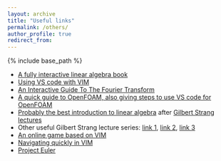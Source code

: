 ```yaml
---
layout: archive
title: "Useful links"
permalink: /others/
author_profile: true
redirect_from:
---
```


{% include base_path %}


* [A fully interactive linear algebra book](http://immersivemath.com/ila/index.html)
* [Using VS code with VIM](https://www.barbarianmeetscoding.com/blog/2019/02/08/boost-your-coding-fu-with-vscode-and-vim)
* [An Interactive Guide To The Fourier Transform](https://betterexplained.com/articles/an-interactive-guide-to-the-fourier-transform/)
* [A quick guide to OpenFOAM, also giving steps to use VS code for OpenFOAM](http://www.probabilisticmoney.com/?page_id=84)
* [Probably the best introduction to linear algebra](https://www.youtube.com/watch?v=fNk_zzaMoSs&list=PLZHQObOWTQDPD3MizzM2xVFitgF8hE_ab) after [Gilbert Strang lectures](https://ocw.mit.edu/courses/mathematics/18-06-linear-algebra-spring-2010/)
* Other useful Gilbert Strang lecture series: [link 1](https://ocw.mit.edu/courses/mathematics/18-085-computational-science-and-engineering-i-fall-2008), [link 2](https://ocw.mit.edu/courses/mathematics/18-086-mathematical-methods-for-engineers-ii-spring-2006/), [link 3](https://ocw.mit.edu/resources/res-18-009-learn-differential-equations-up-close-with-gilbert-strang-and-cleve-moler-fall-2015/index.html)
* [An online game based on VIM](https://vim-adventures.com/)
* [Navigating quickly in VIM](https://jdhao.github.io/2019/06/26/movement_navigation_inside_nvim/)
* [Project Euler](https://projecteuler.net/)